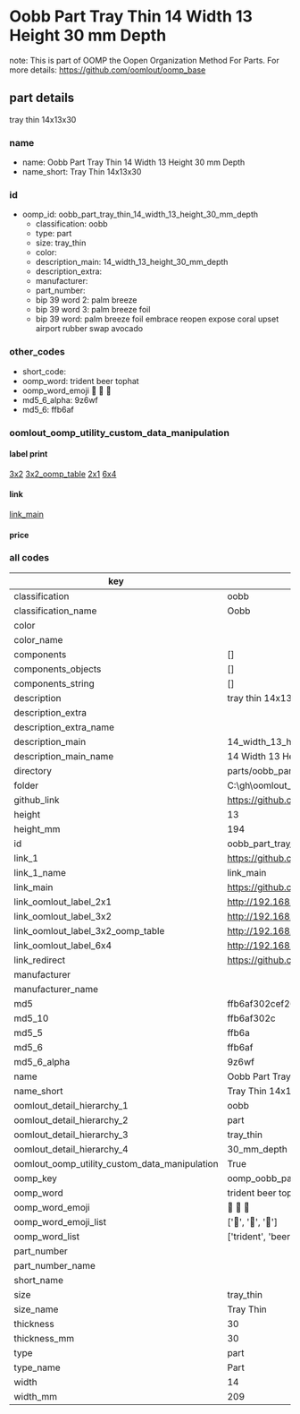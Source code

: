 # Oobb Part Tray Thin 14 Width 13 Height 30 mm Depth  

note: This is part of OOMP the Oopen Organization Method For Parts. For more details: https://github.com/oomlout/oomp_base

##  part details
  



tray thin 14x13x30



### name
* name: Oobb Part Tray Thin 14 Width 13 Height 30 mm Depth
* name_short: Tray Thin 14x13x30 
### id
* oomp_id: oobb_part_tray_thin_14_width_13_height_30_mm_depth
  * classification: oobb
  * type: part
  * size: tray_thin
  * color: 
  * description_main: 14_width_13_height_30_mm_depth
  * description_extra: 
  * manufacturer: 
  * part_number: 
  * bip 39 word 2: palm breeze
  * bip 39 word 3: palm breeze foil
  * bip 39 word: palm breeze foil embrace reopen expose coral upset airport rubber swap avocado

### other_codes
* short_code: 
* oomp_word: trident beer tophat
* oomp_word_emoji :trident: :beer: :tophat:
* md5_6_alpha: 9z6wf
* md5_6: ffb6af






### oomlout_oomp_utility_custom_data_manipulation
#### label print
[3x2](http://192.168.1.245:1112/?label=oomp%209z6wf)
[3x2_oomp_table](http://192.168.1.108:1112/?label=oomp%209z6wf)
[2x1](http://192.168.1.242:1112/?label=oomp%209z6wf)
[6x4](http://192.168.1.55:1112/?label=oomp%209z6wf)    

#### link

[link_main](https://github.com/oomlout/oomlout_oobb_version_4_generated_parts/tree/main/navigation_oomp/oobb/part/tray_thin/14_width_13_height_30_mm_depth/part)                              

#### price







### all codes 
| key | value |  
| --- | --- |  
| classification | oobb |  
| classification_name | Oobb |  
| color |  |  
| color_name |  |  
| components | [] |  
| components_objects | [] |  
| components_string | [] |  
| description | tray thin 14x13x30 |  
| description_extra |  |  
| description_extra_name |  |  
| description_main | 14_width_13_height_30_mm_depth |  
| description_main_name | 14 Width 13 Height 30 mm Depth |  
| directory | parts/oobb_part_tray_thin_14_width_13_height_30_mm_depth |  
| folder | C:\gh\oomlout_oobb_version_4_generated_parts\parts\oobb_part_tray_thin_14_width_13_height_30_mm_depth |  
| github_link | https://github.com/oomlout/oomlout_oomp_part_src/tree/main/parts/oobb_part_tray_thin_14_width_13_height_30_mm_depth |  
| height | 13 |  
| height_mm | 194 |  
| id | oobb_part_tray_thin_14_width_13_height_30_mm_depth |  
| link_1 | https://github.com/oomlout/oomlout_oobb_version_4_generated_parts/tree/main/navigation_oomp/oobb/part/tray_thin/14_width_13_height_30_mm_depth/part |  
| link_1_name | link_main |  
| link_main | https://github.com/oomlout/oomlout_oobb_version_4_generated_parts/tree/main/navigation_oomp/oobb/part/tray_thin/14_width_13_height_30_mm_depth/part |  
| link_oomlout_label_2x1 | http://192.168.1.242:1112/?label=oomp%209z6wf |  
| link_oomlout_label_3x2 | http://192.168.1.245:1112/?label=oomp%209z6wf |  
| link_oomlout_label_3x2_oomp_table | http://192.168.1.108:1112/?label=oomp%209z6wf |  
| link_oomlout_label_6x4 | http://192.168.1.55:1112/?label=oomp%209z6wf |  
| link_redirect | https://github.com/oomlout/oomlout_oobb_version_4_generated_parts/tree/main/parts/oobb_tray_thin_14_13_30 |  
| manufacturer |  |  
| manufacturer_name |  |  
| md5 | ffb6af302cef260542db3488b4c6e4fa |  
| md5_10 | ffb6af302c |  
| md5_5 | ffb6a |  
| md5_6 | ffb6af |  
| md5_6_alpha | 9z6wf |  
| name | Oobb Part Tray Thin 14 Width 13 Height 30 mm Depth |  
| name_short | Tray Thin 14x13x30  |  
| oomlout_detail_hierarchy_1 | oobb |  
| oomlout_detail_hierarchy_2 | part |  
| oomlout_detail_hierarchy_3 | tray_thin |  
| oomlout_detail_hierarchy_4 | 30_mm_depth |  
| oomlout_oomp_utility_custom_data_manipulation | True |  
| oomp_key | oomp_oobb_part_tray_thin_14_width_13_height_30_mm_depth |  
| oomp_word | trident beer tophat |  
| oomp_word_emoji | :trident: :beer: :tophat: |  
| oomp_word_emoji_list | [':trident:', ':beer:', ':tophat:'] |  
| oomp_word_list | ['trident', 'beer', 'tophat'] |  
| part_number |  |  
| part_number_name |  |  
| short_name |  |  
| size | tray_thin |  
| size_name | Tray Thin |  
| thickness | 30 |  
| thickness_mm | 30 |  
| type | part |  
| type_name | Part |  
| width | 14 |  
| width_mm | 209 |  
